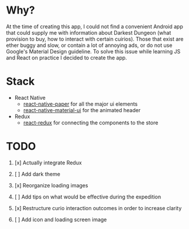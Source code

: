 # Why?

At the time of creating this app, I could not find a convenient Android app that could supply me with information about Darkest Dungeon (what provision to buy, how to interact with certain cuirios). Those that exist are ether buggy and slow, or contain a lot of annoying ads, or do not use Google's Material Design guideline. To solve this issue while learning JS and React on practice I decided to create the app.

# Stack

-   React Native
    -   [react-native-paper](https://github.com/callstack/react-native-paper) for all the major ui elements
    -   [react-native-material-ui](https://github.com/xotahal/react-native-material-ui) for the animated header
-   Redux
    -   [react-redux](https://github.com/reduxjs/react-redux) for connecting the components to the store

# TODO

1. [x] Actually integrate Redux

2. [ ] Add dark theme

3. [x] Reorganize loading images

4. [ ] Add tips on what would be effective during the expedition

5. [x] Restructure curio interaction outcomes in order to increase clarity

6. [ ] Add icon and loading screen image
